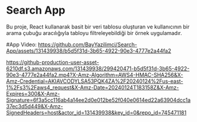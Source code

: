 
# Search App

Bu proje, React kullanarak basit bir veri tablosu oluşturan ve kullanıcının bir arama çubuğu aracılığıyla tabloyu filtreleyebildiği bir örnek uygulamadır.
  

#App Video:
https://github.com/BayYazilimci/Search-App/assets/131439938/b5d5f31d-3b65-4922-90e3-4777e2a44fa2

https://github-production-user-asset-6210df.s3.amazonaws.com/131439938/299420471-b5d5f31d-3b65-4922-90e3-4777e2a44fa2.mp4?X-Amz-Algorithm=AWS4-HMAC-SHA256&X-Amz-Credential=AKIAVCODYLSA53PQK4ZA%2F20240124%2Fus-east-1%2Fs3%2Faws4_request&X-Amz-Date=20240124T183158Z&X-Amz-Expires=300&X-Amz-Signature=6f3a5cc116ab4a14ee2d0e012be52f040e0614ed22a63904dcc1a37ec3d5d449&X-Amz-SignedHeaders=host&actor_id=131439938&key_id=0&repo_id=745471181
